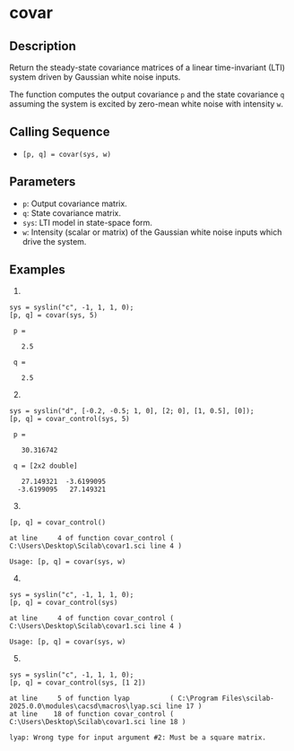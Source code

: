# covar

## Description
Return the steady-state covariance matrices of a linear time-invariant (LTI) system driven by Gaussian white noise inputs.

The function computes the output covariance `p` and the state covariance `q` assuming the system is excited by zero-mean white noise with intensity `w`.

## Calling Sequence
- `[p, q] = covar(sys, w)`

## Parameters
- `p`: Output covariance matrix.
- `q`: State covariance matrix.
- `sys`: LTI model in state-space form.
- `w`: Intensity (scalar or matrix) of the Gaussian white noise inputs which drive the system.

## Examples
1.
```
sys = syslin("c", -1, 1, 1, 0);
[p, q] = covar(sys, 5)
```
```
 p = 

   2.5

 q = 

   2.5
```
2.
```
sys = syslin("d", [-0.2, -0.5; 1, 0], [2; 0], [1, 0.5], [0]);
[p, q] = covar_control(sys, 5)
```
```
 p = 

   30.316742

 q = [2x2 double]

   27.149321  -3.6199095
  -3.6199095   27.149321
```

3.
```
[p, q] = covar_control()
```
```
at line     4 of function covar_control ( C:\Users\Desktop\Scilab\covar1.sci line 4 )

Usage: [p, q] = covar(sys, w)
```

4.
```
sys = syslin("c", -1, 1, 1, 0);
[p, q] = covar_control(sys)
```
```
at line     4 of function covar_control ( C:\Users\Desktop\Scilab\covar1.sci line 4 )

Usage: [p, q] = covar(sys, w)
```

5.
```
sys = syslin("c", -1, 1, 1, 0);
[p, q] = covar_control(sys, [1 2])
```
```
at line     5 of function lyap          ( C:\Program Files\scilab-2025.0.0\modules\cacsd\macros\lyap.sci line 17 )
at line    18 of function covar_control ( C:\Users\Desktop\Scilab\covar1.sci line 18 )

lyap: Wrong type for input argument #2: Must be a square matrix.
```
